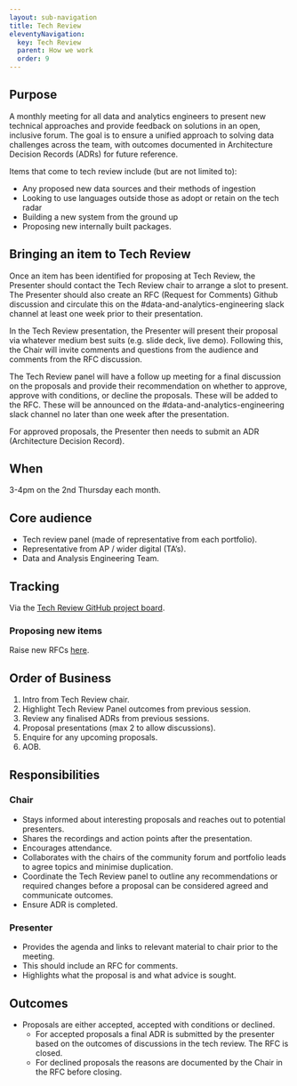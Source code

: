 ```yaml
---
layout: sub-navigation
title: Tech Review
eleventyNavigation:
  key: Tech Review
  parent: How we work
  order: 9
---
```


## Purpose

A monthly meeting for all data and analytics engineers to present new technical approaches and provide feedback on solutions in an open, inclusive forum. The goal is to ensure a unified approach to solving data challenges across the team, with outcomes documented in Architecture Decision Records (ADRs) for future reference. 

Items that come to tech review include (but are not limited to):

* Any proposed new data sources and their methods of ingestion
* Looking to use languages outside those as adopt or retain on the tech radar
* Building a new system from the ground up
* Proposing new internally built packages.

## Bringing an item to Tech Review

Once an item has been identified for proposing at Tech Review, the Presenter should contact the Tech Review chair to arrange a slot to present. The Presenter should also create an RFC (Request for Comments) Github discussion and circulate this on the #data-and-analytics-engineering slack channel at least one week prior to their presentation. 

In the Tech Review presentation, the Presenter will present their proposal via whatever medium best suits (e.g. slide deck, live demo). Following this, the Chair will invite comments and questions from the audience and comments from the RFC discussion. 

The Tech Review panel will have a follow up meeting for a final discussion on the proposals and provide their recommendation on whether to approve, approve with conditions, or decline the proposals. These will be added to the RFC. These will be announced on the #data-and-analytics-engineering slack channel no later than one week after the presentation.

For approved proposals, the Presenter then needs to submit an ADR (Architecture Decision Record). 

## When

3-4pm on the 2nd Thursday each month.

## Core audience

* Tech review panel (made of representative from each portfolio).
* Representative from AP / wider digital (TA’s).
* Data and Analysis Engineering Team.

## Tracking

Via the [Tech Review GitHub project board](https://github.com/orgs/moj-analytical-services/projects/220).

### Proposing new items
Raise new RFCs [here](https://github.com/moj-analytical-services/data-and-analytics-engineering-docs/discussions/new?category=rfc).

## Order of Business
1. Intro from Tech Review chair.
  1. Highlight Tech Review Panel outcomes from previous session.
  2. Review any finalised ADRs from previous sessions.
2. Proposal presentations (max 2 to allow discussions).
3. Enquire for any upcoming proposals.
4. AOB.

## Responsibilities

### Chair

* Stays informed about interesting proposals and reaches out to potential presenters.
* Shares the recordings and action points after the presentation.
* Encourages attendance.
* Collaborates with the chairs of the community forum and portfolio leads to agree topics and minimise duplication.
* Coordinate the Tech Review panel to outline any recommendations or required changes before a proposal can be considered agreed and communicate outcomes.
* Ensure ADR is completed.

### Presenter

* Provides the agenda and links to relevant material to chair prior to the meeting. 
* This should include an RFC for comments. 
* Highlights what the proposal is and what advice is sought. 

## Outcomes

* Proposals are either accepted, accepted with conditions or declined.  
    * For accepted proposals a final ADR is submitted by the presenter based on the outcomes of discussions in the tech review. The RFC is closed. 
    * For declined proposals the reasons are documented by the Chair in the RFC before closing.
